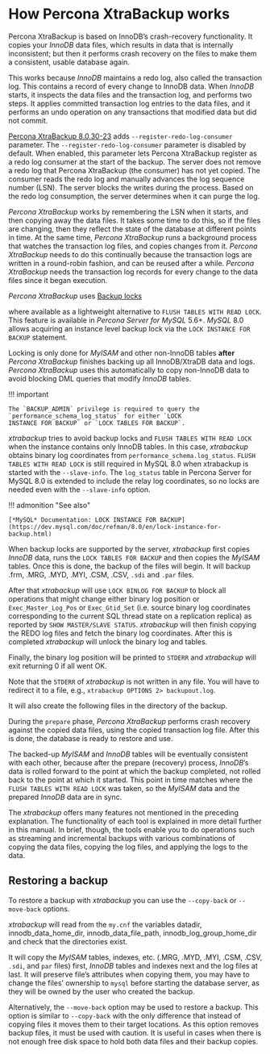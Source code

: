 # How Percona XtraBackup works

Percona XtraBackup is based on InnoDB’s crash-recovery functionality.
It copies your *InnoDB* data files, which results in data that is internally
inconsistent; but then it performs crash recovery on the files to make them a
consistent, usable database again.

This works because *InnoDB* maintains a redo log, also called the transaction
log. This contains a record of every change to InnoDB data. When *InnoDB*
starts, it inspects the data files and the transaction log, and performs two
steps. It applies committed transaction log entries to the data files, and it
performs an undo operation on any transactions that modified data but did not
commit.

[Percona XtraBackup 8.0.30-23](release-notes/8.0/8.0.30-23.0.md) adds `--register-redo-log-consumer` parameter. The `--register-redo-log-consumer` parameter is disabled by default. When enabled, this parameter lets Percona XtraBackup register as a redo log consumer at the start of the backup. The server does not remove a redo log that Percona XtraBackup (the consumer) has not yet copied. The consumer reads the redo log and manually advances the log sequence number (LSN). The server blocks the writes during the process. Based on the redo log consumption, the server determines when it can purge the log.  

*Percona XtraBackup* works by remembering the LSN when it starts, and then copying away the data files. It takes some time to do
this, so if the files are changing, then they reflect the state of the database
at different points in time. At the same time, *Percona XtraBackup* runs a
background process that watches the transaction log files, and copies changes
from it. *Percona XtraBackup* needs to do this continually because the
transaction logs are written in a round-robin fashion, and can be reused after a
while. *Percona XtraBackup* needs the transaction log records for every change
to the data files since it began execution.

*Percona XtraBackup* uses [Backup locks](https://docs.percona.com/percona-server/8.0/backup-locks.html)

where available as a lightweight alternative to `FLUSH TABLES WITH READ
LOCK`. This feature is available in *Percona Server for MySQL* 5.6+. *MySQL* 8.0 allows
acquiring an instance level backup lock via the `LOCK INSTANCE FOR BACKUP`
statement.

Locking is only done for *MyISAM* and other non-InnoDB tables
**after** *Percona XtraBackup* finishes backing up all InnoDB/XtraDB data and
logs. *Percona XtraBackup* uses this automatically to copy non-InnoDB data to
avoid blocking DML queries that modify *InnoDB* tables.

!!! important
   
    The `BACKUP_ADMIN` privilege is required to query the 
    `performance_schema_log_status` for either `LOCK 
    INSTANCE FOR BACKUP` or `LOCK TABLES FOR BACKUP`.

*xtrabackup* tries to avoid backup locks and `FLUSH TABLES WITH READ LOCK`
when the instance contains only InnoDB tables. In this case, *xtrabackup*
obtains binary log coordinates from `performance_schema.log_status`. `FLUSH
TABLES WITH READ LOCK` is still required in MySQL 8.0 when xtrabackup is
started with the `--slave-info`. The `log_status` table in Percona
Server for MySQL 8.0 is extended to include the relay log coordinates, so no locks are
needed even with the `--slave-info` option.

!!! admonition "See also"

    [*MySQL* Documentation: LOCK INSTANCE FOR BACKUP](https://dev.mysql.com/doc/refman/8.0/en/lock-instance-for-backup.html)

When backup locks are supported by the server, *xtrabackup* first copies
*InnoDB* data, runs the `LOCK TABLES FOR BACKUP` and then copies the *MyISAM*
tables. Once this is done, the backup of the files will
begin. It will backup .frm, .MRG, .MYD, .MYI, .CSM,
.CSV, `.sdi` and `.par` files.

After that *xtrabackup* will use `LOCK BINLOG FOR BACKUP` to block all
operations that might change either binary log position or
`Exec_Master_Log_Pos` or `Exec_Gtid_Set` (i.e. source binary log coordinates
corresponding to the current SQL thread state on a replication replica) as
reported by `SHOW MASTER/SLAVE STATUS`. *xtrabackup* will then finish copying
the REDO log files and fetch the binary log coordinates. After this is completed
*xtrabackup* will unlock the binary log and tables.

Finally, the binary log position will be printed to `STDERR` and *xtrabackup*
will exit returning 0 if all went OK.

Note that the `STDERR` of *xtrabackup* is not written in any file. You will
have to redirect it to a file, e.g., `xtrabackup OPTIONS 2> backupout.log`.

It will also create the following files in the
directory of the backup.

During the `prepare` phase, *Percona XtraBackup* performs crash recovery against
the copied data files, using the copied transaction log file. After this is
done, the database is ready to restore and use.

The backed-up *MyISAM* and *InnoDB* tables will be eventually consistent with
each other, because after the prepare (recovery) process, *InnoDB*’s data is
rolled forward to the point at which the backup completed, not rolled back to
the point at which it started. This point in time matches where the `FLUSH
TABLES WITH READ LOCK` was taken, so the *MyISAM* data and the prepared
*InnoDB* data are in sync.

The *xtrabackup* offers many features not mentioned in the preceding
explanation. The functionality of each tool is explained in more
detail further in this manual. In brief, though, the tools enable you
to do operations such as streaming and incremental backups with
various combinations of copying the data files, copying the log files,
and applying the logs to the data.

## Restoring a backup

To restore a backup with *xtrabackup* you can use the `--copy-back` or
`--move-back` options.

*xtrabackup* will read from the `my.cnf` the variables datadir,
innodb_data_home_dir, innodb_data_file_path,
innodb_log_group_home_dir and check that the directories exist.

It will copy the *MyISAM* tables, indexes, etc. (.MRG, .MYD,
.MYI, .CSM, .CSV, `.sdi`,
and `par` files) first, *InnoDB* tables and indexes next and the log files at
last. It will preserve file’s attributes when copying them, you may have to
change the files’ ownership to `mysql` before starting the database server, as
they will be owned by the user who created the backup.

Alternatively, the `--move-back` option may be used to
restore a backup. This option is similar to `--copy-back`
with the only difference that instead of copying files it moves them to their
target locations. As this option removes backup files, it must be used with
caution. It is useful in cases when there is not enough free disk space to hold
both data files and their backup copies.